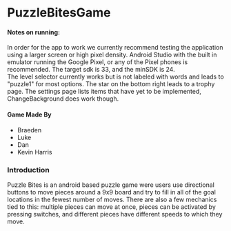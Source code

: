 # PuzzleBitesGame
#### Notes on running:  
In order for the app to work we currently recommend testing the application using a larger screen or high pixel density. Android Studio with the built in emulator running the Google Pixel, or any of the Pixel phones is recommended. The target sdk is 33, and the minSDK is 24.  
The level selector currently works but is not labeled with words and leads to "puzzle1" for most options. The star on the bottom right leads to a trophy page. The settings page lists items that have yet to be implemented, ChangeBackground does work though.

#### Game Made By
* Braeden
* Luke
* Dan
* Kevin Harris

### Introduction  
Puzzle Bites is an android based puzzle game were users use directional buttons to move pieces around a 9x9 board and try to fill in all of the goal locations in the fewest number of moves. There are also a few mechanics tied to this: multiple pieces can move at once, pieces can be activated by pressing switches, and different pieces have different speeds to which they move.
